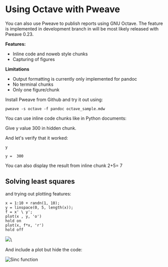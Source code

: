 # Using Octave with Pweave

You can also use Pweave to publish reports using GNU Octave. The
feature is implemented in development branch in will be most likely
released with Pweave 0.23.

**Features:**
* Inline code and noweb style chunks
* Capturing of figures

**Limitations**
* Output formatting is currently only implemented for pandoc
* No terminal chunks
* Only one figure/chunk

Install Pweave from Github  and try it out using:

    pweave -s octave -f pandoc octave_sample.mdw


You can use inline code chunks like in Python documents: 

Give y value 300  in hidden chunk. 

And let's verify that it worked:


~~~~{.octave}
y
~~~~~~~~~~~~~

~~~~{.octave}
y =  300

~~~~~~~~~~~~~


You can also display the result from inline chunk 2+5= 7

## Solving least squares


and trying out plotting features:


~~~~{.octave}
x = 1:10 + randn(1, 10);
y = linspace(0, 5, length(x));
f = x' \ y';
plot(x , y, 'o')
hold on
plot(x, f*x, 'r')
hold off
~~~~~~~~~~~~~

![](figures/octave_test_figure2_.png)\



And include a plot but hide the code:



![Sinc function](figures/octave_test_figure3_.png)

